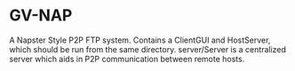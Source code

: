 # GV-NAP
A Napster Style P2P FTP system. Contains a ClientGUI and HostServer, which should be run from the same directory. server/Server is a centralized server which aids in P2P communication between remote hosts.

